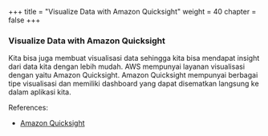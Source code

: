+++
title = "Visualize Data with Amazon Quicksight"
weight = 40
chapter = false
+++

### Visualize Data with Amazon Quicksight

Kita bisa juga membuat visualisasi data sehingga kita bisa mendapat insight dari data kita dengan lebih mudah. AWS mempunyai layanan visualisasi dengan yaitu Amazon Quicksight. Amazon Quicksight mempunyai berbagai tipe visualisasi dan memiliki dashboard yang dapat disematkan langsung ke dalam aplikasi kita.

References:
- [Amazon Quicksight](https://aws.amazon.com/quicksight/)


